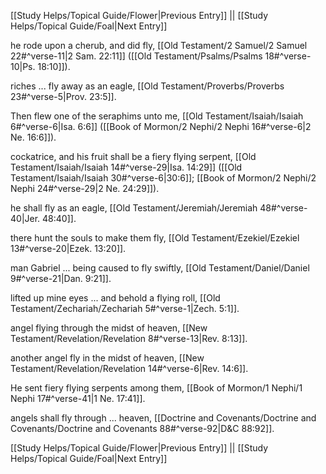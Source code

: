 [[Study Helps/Topical Guide/Flower|Previous Entry]]  ||  [[Study Helps/Topical Guide/Foal|Next Entry]]

 he rode upon a cherub, and did fly, [[Old Testament/2 Samuel/2 Samuel 22#^verse-11|2 Sam. 22:11]] ([[Old Testament/Psalms/Psalms 18#^verse-10|Ps. 18:10]]).

 riches ... fly away as an eagle, [[Old Testament/Proverbs/Proverbs 23#^verse-5|Prov. 23:5]].

 Then flew one of the seraphims unto me, [[Old Testament/Isaiah/Isaiah 6#^verse-6|Isa. 6:6]] ([[Book of Mormon/2 Nephi/2 Nephi 16#^verse-6|2 Ne. 16:6]]).

 cockatrice, and his fruit shall be a fiery flying serpent, [[Old Testament/Isaiah/Isaiah 14#^verse-29|Isa. 14:29]] ([[Old Testament/Isaiah/Isaiah 30#^verse-6|30:6]]; [[Book of Mormon/2 Nephi/2 Nephi 24#^verse-29|2 Ne. 24:29]]).

 he shall fly as an eagle, [[Old Testament/Jeremiah/Jeremiah 48#^verse-40|Jer. 48:40]].

 there hunt the souls to make them fly, [[Old Testament/Ezekiel/Ezekiel 13#^verse-20|Ezek. 13:20]].

 man Gabriel ... being caused to fly swiftly, [[Old Testament/Daniel/Daniel 9#^verse-21|Dan. 9:21]].

 lifted up mine eyes ... and behold a flying roll, [[Old Testament/Zechariah/Zechariah 5#^verse-1|Zech. 5:1]].

 angel flying through the midst of heaven, [[New Testament/Revelation/Revelation 8#^verse-13|Rev. 8:13]].

 another angel fly in the midst of heaven, [[New Testament/Revelation/Revelation 14#^verse-6|Rev. 14:6]].

 He sent fiery flying serpents among them, [[Book of Mormon/1 Nephi/1 Nephi 17#^verse-41|1 Ne. 17:41]].

 angels shall fly through ... heaven, [[Doctrine and Covenants/Doctrine and Covenants/Doctrine and Covenants 88#^verse-92|D&C 88:92]].

[[Study Helps/Topical Guide/Flower|Previous Entry]]  ||  [[Study Helps/Topical Guide/Foal|Next Entry]]